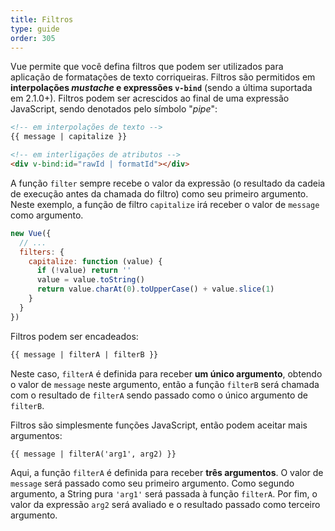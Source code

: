 ```yaml
---
title: Filtros
type: guide
order: 305
---
```


Vue permite que você defina filtros que podem ser utilizados para aplicação de formatações de texto corriqueiras. Filtros são permitidos em **interpolações _mustache_ e expressões `v-bind`** (sendo a última suportada em 2.1.0+). Filtros podem ser acrescidos ao final de uma expressão JavaScript, sendo denotados pelo símbolo "_pipe_":

``` html
<!-- em interpolações de texto -->
{{ message | capitalize }}

<!-- em interligações de atributos -->
<div v-bind:id="rawId | formatId"></div>
```

A função `filter` sempre recebe o valor da expressão (o resultado da cadeia de execução antes da chamada do filtro) como seu primeiro argumento. Neste exemplo, a função de filtro `capitalize` irá receber o valor de `message` como argumento.

``` js
new Vue({
  // ...
  filters: {
    capitalize: function (value) {
      if (!value) return ''
      value = value.toString()
      return value.charAt(0).toUpperCase() + value.slice(1)
    }
  }
})
```

Filtros podem ser encadeados:

``` html
{{ message | filterA | filterB }}
```

Neste caso, `filterA` é definida para receber **um único argumento**, obtendo o valor de `message` neste argumento, então a função `filterB` será chamada com o resultado de `filterA` sendo passado como o único argumento de `filterB`.

Filtros são simplesmente funções JavaScript, então podem aceitar mais argumentos:

``` html
{{ message | filterA('arg1', arg2) }}
```

Aqui, a função `filterA` é definida para receber **três argumentos**. O valor de `message` será passado como seu primeiro argumento. Como segundo argumento, a String pura `'arg1'` será passada à função `filterA`. Por fim, o valor da expressão `arg2` será avaliado e o resultado passado como terceiro argumento.
